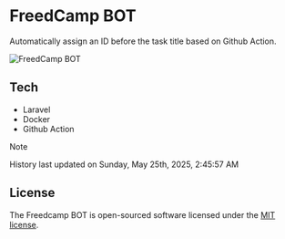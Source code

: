 # FreedCamp BOT

Automatically assign an ID before the task title based on Github Action.

![FreedCamp BOT](https://repository-images.githubusercontent.com/737932867/7d34798b-2680-471c-b089-a78a718d3d6a)

## Tech

- Laravel
- Docker
- Github Action

> [!NOTE]  
> History last updated on Sunday, May 25th, 2025, 2:45:57 AM

## License

The Freedcamp BOT is open-sourced software licensed under the [MIT license](https://opensource.org/licenses/MIT).
